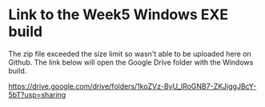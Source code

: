 # Link to the Week5 Windows EXE build

The zip file exceeded the size limit so wasn't able to be uploaded here on Github.
The link below will open the Google Drive folder with the Windows build.

https://drive.google.com/drive/folders/1koZVz-ByU_lRoGNB7-ZKJiggJBcY-5bT?usp=sharing

